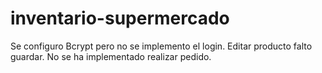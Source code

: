 # inventario-supermercado

Se configuro Bcrypt pero no se implemento el login.
Editar producto falto guardar.
No se ha implementado realizar pedido.

